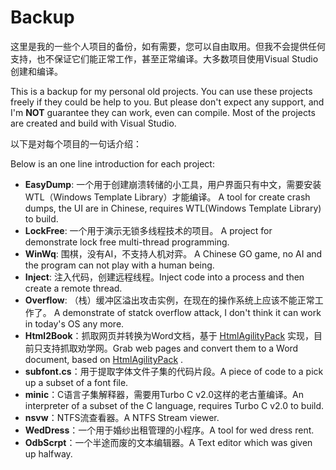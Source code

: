 # Backup

这里是我的一些个人项目的备份，如有需要，您可以自由取用。但我不会提供任何支持，也不保证它们能正常工作，甚至正常编译。大多数项目使用Visual Studio创建和编译。

This is a backup for my personal old projects. You can use these projects freely if they could be help to you. But please don't expect any support, and I'm **NOT** guarantee they can work, even can compile. Most of the projects are created and build with Visual Studio.

以下是对每个项目的一句话介绍：

Below is an one line introduction for each project:

* **EasyDump**: 一个用于创建崩溃转储的小工具，用户界面只有中文，需要安装WTL（Windows Template Library）才能编译。 A tool for create crash dumps, the UI are in Chinese, requires WTL(Windows Template Library) to build.
* **LockFree**: 一个用于演示无锁多线程技术的项目。 A project for demonstrate lock free multi-thread programming.
* **WinWq**: 围棋，没有AI，不支持人机对弈。 A Chinese GO game, no AI and the program can not play with a human being.
* **Inject**: 注入代码，创建远程线程。Inject code into a process and then create a remote thread.
* **Overflow**: （栈）缓冲区溢出攻击实例，在现在的操作系统上应该不能正常工作了。 A demonstrate of statck overflow attack, I don't think it can work in today's OS any more.
* **Html2Book**：抓取网页并转换为Word文档，基于 [HtmlAgilityPack](http://htmlagilitypack.codeplex.com/) 实现，目前只支持抓取劝学网。Grab web pages and convert them to a Word document, based on  [HtmlAgilityPack](http://htmlagilitypack.codeplex.com/) .
* **subfont.cs**：用于提取字体文件子集的代码片段。A piece of code to a pick up a subset of a font file.
* **minic**：C语言子集解释器，需要用Turbo C v2.0这样的老古董编译。An interpreter of a subset of the C language, requires Turbo C v2.0 to build.
* **nsvw**：NTFS流查看器。A NTFS Stream viewer.
* **WedDress**：一个用于婚纱出租管理的小程序。A tool for wed dress rent.
* **OdbScrpt**：一个半途而废的文本编辑器。A Text editor which was given up halfway.

